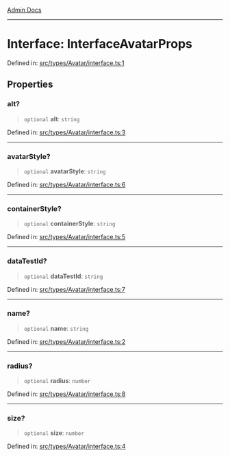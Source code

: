[Admin Docs](/)

---

# Interface: InterfaceAvatarProps

Defined in: [src/types/Avatar/interface.ts:1](https://github.com/PalisadoesFoundation/talawa-admin/blob/main/src/types/Avatar/interface.ts#L1)

## Properties

### alt?

> `optional` **alt**: `string`

Defined in: [src/types/Avatar/interface.ts:3](https://github.com/PalisadoesFoundation/talawa-admin/blob/main/src/types/Avatar/interface.ts#L3)

---

### avatarStyle?

> `optional` **avatarStyle**: `string`

Defined in: [src/types/Avatar/interface.ts:6](https://github.com/PalisadoesFoundation/talawa-admin/blob/main/src/types/Avatar/interface.ts#L6)

---

### containerStyle?

> `optional` **containerStyle**: `string`

Defined in: [src/types/Avatar/interface.ts:5](https://github.com/PalisadoesFoundation/talawa-admin/blob/main/src/types/Avatar/interface.ts#L5)

---

### dataTestId?

> `optional` **dataTestId**: `string`

Defined in: [src/types/Avatar/interface.ts:7](https://github.com/PalisadoesFoundation/talawa-admin/blob/main/src/types/Avatar/interface.ts#L7)

---

### name?

> `optional` **name**: `string`

Defined in: [src/types/Avatar/interface.ts:2](https://github.com/PalisadoesFoundation/talawa-admin/blob/main/src/types/Avatar/interface.ts#L2)

---

### radius?

> `optional` **radius**: `number`

Defined in: [src/types/Avatar/interface.ts:8](https://github.com/PalisadoesFoundation/talawa-admin/blob/main/src/types/Avatar/interface.ts#L8)

---

### size?

> `optional` **size**: `number`

Defined in: [src/types/Avatar/interface.ts:4](https://github.com/PalisadoesFoundation/talawa-admin/blob/main/src/types/Avatar/interface.ts#L4)
